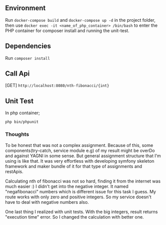## Environment
Run `docker-compose build` and `docker-compose up -d` in the project folder, then use
`docker exec -it <name_of_php_container> /bin/bash` to enter the PHP container for composer install and running the unit-test.

## Dependencies
Run `composer install`

## Call Api

[GET] `http://localhost:8080/nth-fibonacci/{int}`

## Unit Test

In php container;

`php bin/phpunit`






### Thoughts
To be honest that was not a complex assignment. Because of this, some components(try-catch, service module e.g) of my result might be overDo and against YAGNI in some sense. But general assignment structure that I'm using is like that. It was very effortless with developing symfony skeleton framework and maker bundle of it for that type of assignments and restApis.

Calculating nth of fibonacci was not so hard, finding it from the internet was much easier :) I didn't get into the negative integer. It named "negafibonacci" numbers which is different issue for this task I guess. My route works with only zero and positive integers. So my service doesn't have to deal with negative numbers also.

One last thing I realized with unit tests. With the big integers, result returns "execution time" error. So I changed the calculation with better one.